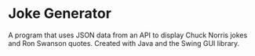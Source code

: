# Joke Generator
A program that uses JSON data from an API to display Chuck Norris jokes and Ron Swanson quotes. Created with Java and the Swing GUI library.
